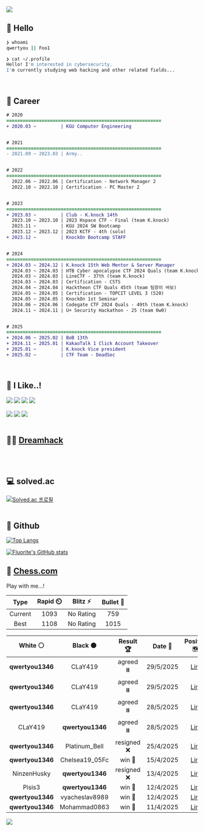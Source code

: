 <div align=left>
  <img src="https://capsule-render.vercel.app/api?type=waving&height=300&color=00f0e0&text=•⩊•" />
<br>

## 👋 Hello
```zsh
❯ whoami
qwertyou || Foo1

❯ cat ~/.profile
Hello! I'm interested in cybersecurity.
I'm currently studying web hacking and other related fields...
```
<br>
  
## 🌱 Career
```diff
# 2020
=========================================================
+ 2020.03 ~         | KGU Computer Engineering


# 2021
=========================================================
- 2021.09 ~ 2023.03 | Army..


# 2022
=========================================================
  2022.06 ~ 2022.06 | Certification - Network Manager 2
  2022.10 ~ 2022.10 | Certification - PC Master 2


# 2023
=========================================================
+ 2023.03 ~         | Club - K.knock 14th
  2023.10 ~ 2023.10 | 2023 Hspace CTF - Final (team K.knock)
  2023.11 ~         | KGU 2024 SW Bootcamp
  2023.12 ~ 2023.12 | 2023 KCTF - 4th (solo)
+ 2023.12 ~         | KnockOn Bootcamp STAFF


# 2024
=========================================================
+ 2024.03 ~ 2024.12 | K.knock 15th Web Mentor & Server Manager
  2024.03 ~ 2024.03 | HTB Cyber apocalypse CTF 2024 Quals (team K.knock)
  2024.03 ~ 2024.03 | LineCTF - 37th (team K.knock)
  2024.03 ~ 2024.03 | Certification - CSTS
  2024.04 ~ 2024.04 | Hacktheon CTF Quals 45th (team 팀장이 바보)
  2024.05 ~ 2024.05 | Certification - TOPCIT LEVEL 3 (520)
  2024.05 ~ 2024.05 | KnockOn 1st Seminar
  2024.06 ~ 2024.06 | Codegate CTF 2024 Quals - 49th (team K.knock)
  2024.11 ~ 2024.11 | U+ Security Hackathon - 25 (team 0w0)


# 2025
=========================================================
+ 2024.06 ~ 2025.02 | BoB 13th
+ 2024.11 ~ 2025.01 | KakaoTalk 1 Click Account Takeover
+ 2025.01 ~         | K.knock Vice president
+ 2025.02 ~         | CTF Team - DeadSec
```
<br>

## 🔨 I Like..!
<img src="https://img.shields.io/badge/Java-ED8B00?style=for-the-badge&logo=openjdk&logoColor=white">
<img src="https://img.shields.io/badge/python-3776AB?style=for-the-badge&logo=python&logoColor=white">
<img src="https://img.shields.io/badge/PHP-777BB4?style=for-the-badge&logo=php&logoColor=white">
<img src="https://img.shields.io/badge/Node.js-43853D?style=for-the-badge&logo=node.js&logoColor=white">
<br><br>
<img src="https://img.shields.io/badge/linux-FCC624?style=for-the-badge&logo=linux&logoColor=black"> 
<img src="https://img.shields.io/badge/docker-%230db7ed.svg?style=for-the-badge&logo=docker&logoColor=white">
<img src="https://img.shields.io/badge/GIT-E44C30?style=for-the-badge&logo=git&logoColor=white">
<br><br>

## 👨‍💻 [Dreamhack](https://dreamhack.io/users/40186)
<br><br>


## 💻 solved.ac
[![Solved.ac
프로필](http://mazassumnida.wtf/api/v2/generate_badge?boj=qwertyou)](https://solved.ac/qwertyou)
<br><br>

## 🚀 Github
[![Top Langs](https://github-readme-stats.vercel.app/api/top-langs/?username=qw3rtyou&layout=compact)](https://github.com/qw3rtyou/github-readme-stats)

[![Fluorite's GitHub stats](https://github-readme-stats.vercel.app/api?username=qw3rtyou)](https://github.com/anuraghazra/github-readme-stats)

## 🏁 [Chess.com](https://www.chess.com/)
Play with me...!
<!--START_SECTION:chessStats-->
<!-- Automatically generated with https://github.com/Balastrong/chess-stats-action -->

| Type | Rapid ⏲️ | Blitz ⚡ | Bullet 🔫 |
|:---:|:---:|:---:|:---:|
| Current | 1093 | No Rating | 759 |
| Best | 1108 | No Rating | 1015 |

| White ⚪ | Black ⚫ | Result 🏆 | Date 📅 | Position 🗺️ | Type 🕕 |
|:---:|:---:|:---:|:---:|:---:|:---:|
| **qwertyou1346** | CLaY419 | agreed ⏸️ | 29/5/2025 | <a href="http://www.ee.unb.ca/cgi-bin/tervo/fen.pl?select=4r1k1/7p/p4ppB/2pp4/8/1P1b1P1P/P5P1/3RrK2 w - - 1 25">Link</a> | Rapid |
| **qwertyou1346** | CLaY419 | agreed ⏸️ | 29/5/2025 | <a href="http://www.ee.unb.ca/cgi-bin/tervo/fen.pl?select=r4r1k/pp2N1bp/8/4p1p1/6Q1/3b4/PPq2PPP/n3K3 w - - 0 23">Link</a> | Daily |
| **qwertyou1346** | CLaY419 | agreed ⏸️ | 28/5/2025 | <a href="http://www.ee.unb.ca/cgi-bin/tervo/fen.pl?select=4R3/p1p3pp/1kp2pb1/8/5P2/BPN5/P2K1nBP/8 w - - 1 32">Link</a> | Rapid |
| CLaY419 | **qwertyou1346** | agreed ⏸️ | 28/5/2025 | <a href="http://www.ee.unb.ca/cgi-bin/tervo/fen.pl?select=6k1/p1p5/1pPp3p/1P4p1/P4p2/5P2/5KPP/r7 w - - 2 38">Link</a> | Rapid |
| **qwertyou1346** | Platinum_Bell | resigned ❌ | 25/4/2025 | <a href="http://www.ee.unb.ca/cgi-bin/tervo/fen.pl?select=r1b2rk1/p4ppp/2p1p3/3pP1B1/3RnP2/2P5/q1P3PP/2K2B1R w - - 1 14">Link</a> | Rapid |
| **qwertyou1346** | Chelsea19_05Fc | win 🥇 | 15/4/2025 | <a href="http://www.ee.unb.ca/cgi-bin/tervo/fen.pl?select=5rk1/Q2bNppp/3p2q1/2p5/2B1P3/8/PrP2PPP/R4RK1 b - - 3 18">Link</a> | Rapid |
| NinzenHusky | **qwertyou1346** | resigned ❌ | 13/4/2025 | <a href="http://www.ee.unb.ca/cgi-bin/tervo/fen.pl?select=2kN4/ppp1b1pp/3p4/8/3P4/8/PPP1N1Pn/R1B3K1 b - - 1 18">Link</a> | Rapid |
| Pisis3 | **qwertyou1346** | win 🥇 | 12/4/2025 | <a href="http://www.ee.unb.ca/cgi-bin/tervo/fen.pl?select=2R5/p6p/6p1/P7/1k5P/6P1/1rp2P2/4K3 b - - 3 42">Link</a> | Rapid |
| **qwertyou1346** | vyacheslav8989 | win 🥇 | 12/4/2025 | <a href="http://www.ee.unb.ca/cgi-bin/tervo/fen.pl?select=7Q/7k/5Bp1/3r1n1p/P1N5/1q3P2/6PP/7K b - - 3 36">Link</a> | Rapid |
| **qwertyou1346** | Mohammad0863 | win 🥇 | 11/4/2025 | <a href="http://www.ee.unb.ca/cgi-bin/tervo/fen.pl?select=R7/8/3p4/1k6/1pR5/pK6/P1P5/8 b - - 0 48">Link</a> | Rapid |

<!--END_SECTION:chessStats-->


<img src="https://capsule-render.vercel.app/api?type=waving&color=00f0e0&height=150&section=footer" />
</div>



